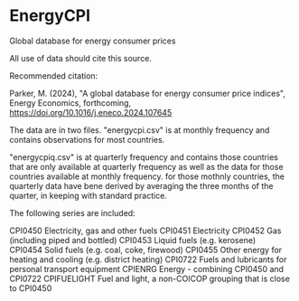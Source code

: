 # EnergyCPI
Global database for energy consumer prices

All use of data should cite this source.

Recommended citation:

Parker, M. (2024), "A global database for energy consumer price indices", Energy Economics, forthcoming, https://doi.org/10.1016/j.eneco.2024.107645  

The data are in two files. "energycpi.csv" is at monthly frequency and contains observations for most countries. 

"energycpiq.csv" is at quarterly frequency and contains those countries that are only available at quarterly frequency as well as the data for those countries available at monthly frequency. for those mothnly countries, the quarterly data have bene derived by averaging the three months of the quarter, in keeping with standard practice.


The following series are included:

CPI0450	 Electricity, gas and other fuels
CPI0451	 Electricity
CPI0452	 Gas (including piped and bottled)
CPI0453  Liquid fuels (e.g. kerosene)	
CPI0454	 Solid fuels (e.g. coal, coke, firewood) 
CPI0455	 Other energy for heating and cooling  (e.g. district heating)
CPI0722	 Fuels and lubricants for personal transport equipment
CPIENRG	 Energy - combining CPI0450 and CPI0722
CPIFUELIGHT Fuel and light, a non-COICOP grouping that is close to CPI0450